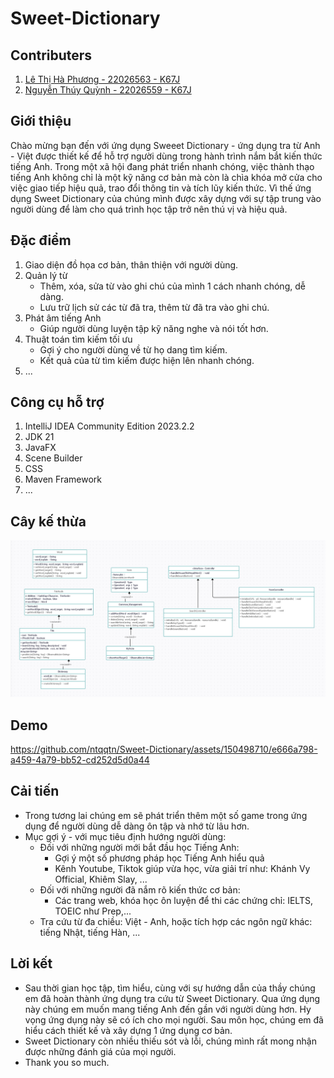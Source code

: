 # Sweet-Dictionary
## Contributers
1. [Lê Thị Hà Phương - 22026563 - K67J](https://github.com/chip1911)
2. [Nguyễn Thúy Quỳnh - 22026559 - K67J](https://github.com/ntqqtn)
## Giới thiệu
Chào mừng bạn đến với ứng dụng Sweeet Dictionary - ứng dụng tra từ Anh - Việt được thiết kế để hỗ trợ người dùng trong hành trình nắm bắt kiến thức tiếng Anh. Trong một xã hội đang phát triển nhanh chóng, việc thành thạo tiếng Anh không chỉ là một kỹ năng cơ bản mà còn là chìa khóa mở cửa cho việc giao tiếp hiệu quả, trao đổi thông tin và tích lũy kiến thức. Vì thế ứng dụng Sweet Dictionary của chúng mình được xây dựng với sự tập trung vào người dùng để làm cho quá trình học tập trở nên thú vị và hiệu quả.
## Đặc điểm
1. Giao diện đồ họa cơ bản, thân thiện với người dùng.
2. Quản lý từ
   - Thêm, xóa, sửa từ vào ghi chú của mình 1 cách nhanh chóng, dễ dàng.
   - Lưu trữ lịch sử các từ đã tra, thêm từ đã tra vào ghi chú.
3. Phát âm tiếng Anh
   - Giúp người dùng luyện tập kỹ năng nghe và nói tốt hơn.
4. Thuật toán tìm kiếm tối ưu
   - Gợi ý cho người dùng về từ họ dang tìm kiếm.
   - Kết quả của từ tìm kiếm được hiện lên nhanh chóng.
5. ...
## Công cụ hỗ trợ
1. IntelliJ IDEA Community Edition 2023.2.2
2. JDK 21
3. JavaFX
4. Scene Builder
5. CSS
6. Maven Framework
7. ...
## Cây kế thừa
![](src/main/resources/image/uml_dict.png)
## Demo

https://github.com/ntqqtn/Sweet-Dictionary/assets/150498710/e666a798-a459-4a79-bb52-cd252d5d0a44


## Cải tiến
  - Trong tương lai chúng em sẽ phát triển thêm một số game trong ứng dụng để người dùng dễ dàng ôn tập và nhớ từ lâu hơn.
  - Mục gợi ý - với mục tiêu định hướng người dùng:
     * Đối với những người mới bắt đầu học Tiếng Anh:
       + Gợi ý một số phương pháp học Tiếng Anh hiểu quả
       + Kênh Youtube, Tiktok giúp vừa học, vừa giải trí như: Khánh Vy Official, Khiêm Slay, ...
     * Đối với những người đã nắm rõ kiến thức cơ bản:
       + Các trang web, khóa học ôn luyện để thi các chứng chỉ: IELTS, TOEIC như Prep,...
     * Tra cứu từ đa chiều: Việt - Anh, hoặc tích hợp các ngôn ngữ khác: tiếng Nhật, tiếng Hàn, ...
## Lời kết
 - Sau thời gian học tập, tìm hiểu, cùng với sự hướng dẫn của thầy chúng em đã hoàn thành ứng dụng tra cứu từ Sweet Dictionary. Qua ứng dụng này chúng em muốn mang tiếng Anh đến gần với người dùng hơn. Hy vọng ứng dụng này sẽ có ích cho mọi người. Sau môn học, chúng em đã hiểu cách thiết kế và xây dựng 1 ứng dụng cơ bản.
 - Sweet Dictionary còn nhiều thiếu sót và lỗi, chúng mình rất mong nhận được những đánh giá của mọi người.
 - Thank you so much.
